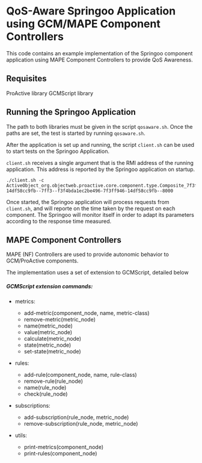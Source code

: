 QoS-Aware Springoo Application using GCM/MAPE Component Controllers
===================================================================

This code contains an example implementation of the Springoo component application
using MAPE Component Controllers to provide QoS Awareness.

## Requisites
ProActive library
GCMScript library

## Running the Springoo Application
The path to both libraries must be given in the script `qosaware.sh`.
Once the paths are set, the test is started by running `qosaware.sh`.

After the application is set up and running, the script `client.sh` can be used
to start tests on the Springoo Application.

`client.sh` receives a single argument that is the RMI address of the running application.
This address is reported by the Springoo application on startup.

```
./client.sh -c ActiveObject_org.objectweb.proactive.core.component.type.Composite_7f3ff946-14df58cc9fb--7ff3--f3f4bda1ec2be496-7f3ff946-14df58cc9fb--8000
```

Once started, the Springoo application will process requests from `client.sh`, and will reporte on the time taken by the request
on each component. The Springoo will monitor itself in order to adapt its parameters according to the response time measured.


## MAPE Component Controllers

MAPE (NF) Controllers are used to provide autonomic behavior to GCM/ProActive components.

The implementation uses a set of extension to GCMScript, detailed below

##### GCMScript extension commands:

- metrics:
  - add-metric(component_node, name, metric-class)
  - remove-metric(metric_node)
  - name(metric_node)
  - value(metric_node)
  - calculate(metric_node)
  - state(metric_node)
  - set-state(metric_node)

- rules:
  - add-rule(component_node, name, rule-class)
  - remove-rule(rule_node)
  - name(rule_node)
  - check(rule_node)

- subscriptions:
  - add-subscription(rule_node, metric_node)
  - remove-subscription(rule_node, metric_node)

- utils:
  - print-metrics(component_node)
  - print-rules(component_node)
